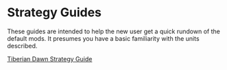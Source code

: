 # Strategy Guides

These guides are intended to help the new user get a quick rundown of the default mods. It presumes you have a basic familiarity with the units described.

[Tiberian Dawn Strategy Guide](./Tiberian-Dawn.md)
